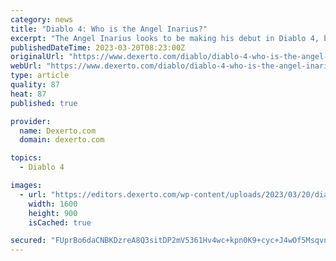 ```yaml
---
category: news
title: "Diablo 4: Who is the Angel Inarius?"
excerpt: "The Angel Inarius looks to be making his debut in Diablo 4, but will he be a friend or a foe to the player character?"
publishedDateTime: 2023-03-20T08:23:00Z
originalUrl: "https://www.dexerto.com/diablo/diablo-4-who-is-the-angel-inarius-2091032/"
webUrl: "https://www.dexerto.com/diablo/diablo-4-who-is-the-angel-inarius-2091032/"
type: article
quality: 87
heat: 87
published: true

provider:
  name: Dexerto.com
  domain: dexerto.com

topics:
  - Diablo 4

images:
  - url: "https://editors.dexerto.com/wp-content/uploads/2023/03/20/diablo-4-editions-pre-order-bonuses-e1679318341761.jpg"
    width: 1600
    height: 900
    isCached: true

secured: "FUprBo6daCNBKDzreA8Q3sitDP2mV5361Hv4wc+kpn0K9+cyc+J4wOf5Msqvnu2OOVfDwLEre25NCB1eXxB1ng6zwhmocdMtC7Zu6CTJrLGaMc0MoF9wsGui1ECoZwa89eBrCXGhFworVh5cfKK9O1MWcRiWaKnAJlwKZRSshgG+gVf3SiqyW1+OFnD2wV176fooK2BqK0zIayGdf9UcmUVrPyrHovQITmdKrldjebJ2C+9RX+SLRPZAqMeaJQY5SH1uugVEKZqT+q8de950y2o0p6pul8IZ5wrQQAhS/36WqTj81nd2qKiCOaiAtjdFbMrK6WW+PHKlcEfdKNAjkVKj+a28VpOaoaKwa+mPxZE=;C22dFsF1cWGdWmKzm1VfuA=="
---
```


